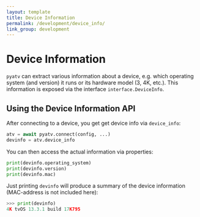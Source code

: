 ```yaml
---
layout: template
title: Device Information
permalink: /development/device_info/
link_group: development
---
```

# Device Information

`pyatv` can extract various information about a device, e.g. which
operating system (and version) it runs or its hardware model (3, 4K, etc.).
This information is exposed via the interface `interface.DeviceInfo`.

## Using the Device Information API

After connecting to a device, you get get device info via `device_info`:

```python
atv = await pyatv.connect(config, ...)
devinfo = atv.device_info
```

You can then access the actual information via properties:

```python
print(devinfo.operating_system)
print(devinfo.version)
print(devinfo.mac)
```

 Just printing `devinfo` will produce a summary of the device information
 (MAC-address is not included here):
 
 ```python
 >>> print(devinfo)
 4K tvOS 13.3.1 build 17K795
 ```